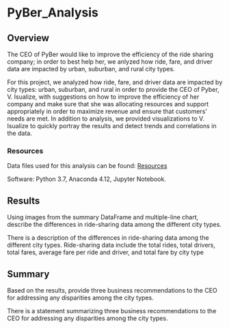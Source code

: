 # PyBer_Analysis

## Overview 

The CEO of PyBer would like to improve the efficiency of the ride sharing company; in order to best help her, we anlyzed how ride, fare, and driver data are impacted by urban, suburban, and rural city types.

For this project, we analyzed how ride, fare, and driver data are impacted by city types: urban, suburban, and rural in order to provide the CEO of Pyber, V. Isualize, with suggestions on how to improve the efficiency of her company and make sure that she was allocating resources and support appropriately in order to maximize revenue and ensure that customers’ needs are met. In addition to analysis, we provided visualizations to V. Isualize to quickly portray the results and detect trends and correlations in the data.

### Resources
Data files used for this analysis can be found: [Resources](https://github.com/boggesstristyn/PyBer_Analysis/tree/main/Resources)

Software: Python 3.7, Anaconda 4.12, Jupyter Notebook.

## Results
Using images from the summary DataFrame and multiple-line chart, describe the differences in ride-sharing data among the different city types.


There is a description of the differences in ride-sharing data among the different city types. Ride-sharing data include the total rides, total drivers, total fares, average fare per ride and driver, and total fare by city type

## Summary
Based on the results, provide three business recommendations to the CEO for addressing any disparities among the city types.

There is a statement summarizing three business recommendations to the CEO for addressing any disparities among the city types.

